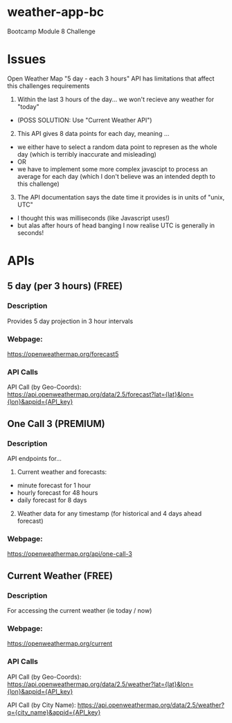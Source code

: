 # weather-app-bc

Bootcamp Module 8 Challenge

# Issues

Open Weather Map "5 day - each 3 hours" API has limitations that affect this challenges requirements

1. Within the last 3 hours of the day... we won't recieve any weather for "today"

- (POSS SOLUTION: Use "Current Weather API")

2. This API gives 8 data points for each day, meaning ...

- we either have to select a random data point to represen as the whole day (which is terribly inaccurate and misleading)
- OR
- we have to implement some more complex javascipt to process an average for each day (which I don't believe was an intended depth to this challenge)

3. The API documentation says the date time it provides is in units of "unix, UTC"

- I thought this was milliseconds (like Javascript uses!)
- but alas after hours of head banging I now realise UTC is generally in seconds!

# APIs

## 5 day (per 3 hours) (FREE)

### Description

Provides 5 day projection in 3 hour intervals

### Webpage:

https://openweathermap.org/forecast5

### API Calls

API Call (by Geo-Coords):
https://api.openweathermap.org/data/2.5/forecast?lat={lat}&lon={lon}&appid={API_key}

## One Call 3 (PREMIUM)

### Description

API endpoints for...

1. Current weather and forecasts:

- minute forecast for 1 hour
- hourly forecast for 48 hours
- daily forecast for 8 days

2. Weather data for any timestamp (for historical and 4 days ahead forecast)

### Webpage:

https://openweathermap.org/api/one-call-3

## Current Weather (FREE)

### Description

For accessing the current weather (ie today / now)

### Webpage:

https://openweathermap.org/current

### API Calls

API Call (by Geo-Coords):
https://api.openweathermap.org/data/2.5/weather?lat={lat}&lon={lon}&appid={API_key}

API Call (by City Name):
https://api.openweathermap.org/data/2.5/weather?q={city_name}&appid={API_key}
